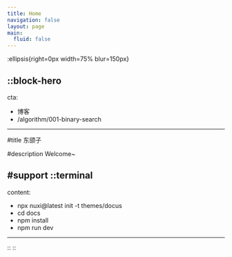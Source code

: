 ```yaml
---
title: Home
navigation: false
layout: page
main:
  fluid: false
---
```


:ellipsis{right=0px width=75% blur=150px}


::block-hero
---
cta:
  - 博客
  - /algorithm/001-binary-search
---
#title
东颌子

#description
Welcome~

#support
  ::terminal
  ---
  content:
  - npx nuxi@latest init -t themes/docus
  - cd docs
  - npm install
  - npm run dev
  ---
  ::
::



